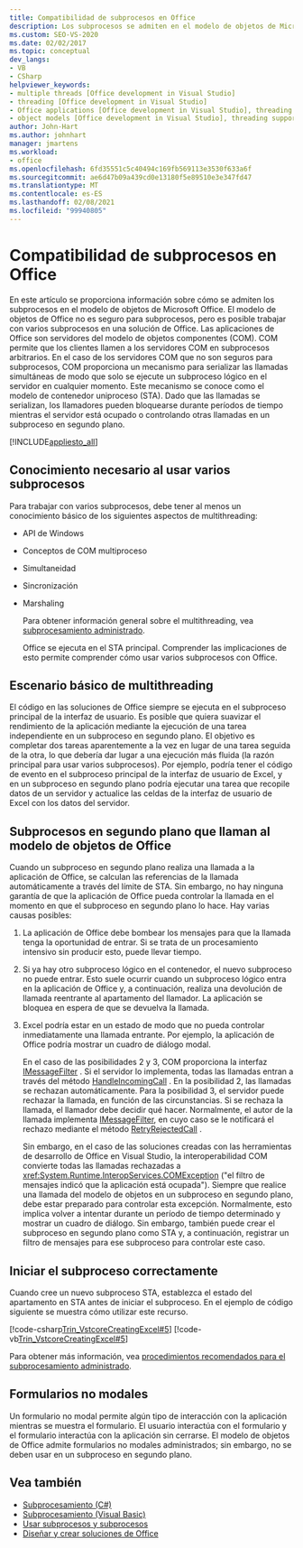 ```yaml
---
title: Compatibilidad de subprocesos en Office
description: Los subprocesos se admiten en el modelo de objetos de Microsoft Office. El modelo de objetos de Office no es seguro para subprocesos, pero puede funcionar con varios subprocesos en una solución de Office.
ms.custom: SEO-VS-2020
ms.date: 02/02/2017
ms.topic: conceptual
dev_langs:
- VB
- CSharp
helpviewer_keywords:
- multiple threads [Office development in Visual Studio]
- threading [Office development in Visual Studio]
- Office applications [Office development in Visual Studio], threading support
- object models [Office development in Visual Studio], threading support
author: John-Hart
ms.author: johnhart
manager: jmartens
ms.workload:
- office
ms.openlocfilehash: 6fd35551c5c40494c169fb569113e3530f633a6f
ms.sourcegitcommit: ae6d47b09a439cd0e13180f5e89510e3e347fd47
ms.translationtype: MT
ms.contentlocale: es-ES
ms.lasthandoff: 02/08/2021
ms.locfileid: "99940805"
---
```

# <a name="threading-support-in-office"></a>Compatibilidad de subprocesos en Office
  En este artículo se proporciona información sobre cómo se admiten los subprocesos en el modelo de objetos de Microsoft Office. El modelo de objetos de Office no es seguro para subprocesos, pero es posible trabajar con varios subprocesos en una solución de Office. Las aplicaciones de Office son servidores del modelo de objetos componentes (COM). COM permite que los clientes llamen a los servidores COM en subprocesos arbitrarios. En el caso de los servidores COM que no son seguros para subprocesos, COM proporciona un mecanismo para serializar las llamadas simultáneas de modo que solo se ejecute un subproceso lógico en el servidor en cualquier momento. Este mecanismo se conoce como el modelo de contenedor uniproceso (STA). Dado que las llamadas se serializan, los llamadores pueden bloquearse durante períodos de tiempo mientras el servidor está ocupado o controlando otras llamadas en un subproceso en segundo plano.

 [!INCLUDE[appliesto_all](../vsto/includes/appliesto-all-md.md)]

## <a name="knowledge-required-when-using-multiple-threads"></a>Conocimiento necesario al usar varios subprocesos
 Para trabajar con varios subprocesos, debe tener al menos un conocimiento básico de los siguientes aspectos de multithreading:

- API de Windows

- Conceptos de COM multiproceso

- Simultaneidad

- Sincronización

- Marshaling

  Para obtener información general sobre el multithreading, vea [subprocesamiento administrado](/dotnet/standard/threading/).

  Office se ejecuta en el STA principal. Comprender las implicaciones de esto permite comprender cómo usar varios subprocesos con Office.

## <a name="basic-multithreading-scenario"></a>Escenario básico de multithreading
 El código en las soluciones de Office siempre se ejecuta en el subproceso principal de la interfaz de usuario. Es posible que quiera suavizar el rendimiento de la aplicación mediante la ejecución de una tarea independiente en un subproceso en segundo plano. El objetivo es completar dos tareas aparentemente a la vez en lugar de una tarea seguida de la otra, lo que debería dar lugar a una ejecución más fluida (la razón principal para usar varios subprocesos). Por ejemplo, podría tener el código de evento en el subproceso principal de la interfaz de usuario de Excel, y en un subproceso en segundo plano podría ejecutar una tarea que recopile datos de un servidor y actualice las celdas de la interfaz de usuario de Excel con los datos del servidor.

## <a name="background-threads-that-call-into-the-office-object-model"></a>Subprocesos en segundo plano que llaman al modelo de objetos de Office
 Cuando un subproceso en segundo plano realiza una llamada a la aplicación de Office, se calculan las referencias de la llamada automáticamente a través del límite de STA. Sin embargo, no hay ninguna garantía de que la aplicación de Office pueda controlar la llamada en el momento en que el subproceso en segundo plano lo hace. Hay varias causas posibles:

1. La aplicación de Office debe bombear los mensajes para que la llamada tenga la oportunidad de entrar. Si se trata de un procesamiento intensivo sin producir esto, puede llevar tiempo.

2. Si ya hay otro subproceso lógico en el contenedor, el nuevo subproceso no puede entrar. Esto suele ocurrir cuando un subproceso lógico entra en la aplicación de Office y, a continuación, realiza una devolución de llamada reentrante al apartamento del llamador. La aplicación se bloquea en espera de que se devuelva la llamada.

3. Excel podría estar en un estado de modo que no pueda controlar inmediatamente una llamada entrante. Por ejemplo, la aplicación de Office podría mostrar un cuadro de diálogo modal.

   En el caso de las posibilidades 2 y 3, COM proporciona la interfaz [IMessageFilter](/windows/desktop/api/objidl/nn-objidl-imessagefilter) . Si el servidor lo implementa, todas las llamadas entran a través del método [HandleIncomingCall](/windows/desktop/api/objidl/nf-objidl-imessagefilter-handleincomingcall) . En la posibilidad 2, las llamadas se rechazan automáticamente. Para la posibilidad 3, el servidor puede rechazar la llamada, en función de las circunstancias. Si se rechaza la llamada, el llamador debe decidir qué hacer. Normalmente, el autor de la llamada implementa [IMessageFilter](/windows/desktop/api/objidl/nn-objidl-imessagefilter), en cuyo caso se le notificará el rechazo mediante el método [RetryRejectedCall](/windows/desktop/api/objidl/nf-objidl-imessagefilter-retryrejectedcall) .

   Sin embargo, en el caso de las soluciones creadas con las herramientas de desarrollo de Office en Visual Studio, la interoperabilidad COM convierte todas las llamadas rechazadas a <xref:System.Runtime.InteropServices.COMException> ("el filtro de mensajes indicó que la aplicación está ocupada"). Siempre que realice una llamada del modelo de objetos en un subproceso en segundo plano, debe estar preparado para controlar esta excepción. Normalmente, esto implica volver a intentar durante un período de tiempo determinado y mostrar un cuadro de diálogo. Sin embargo, también puede crear el subproceso en segundo plano como STA y, a continuación, registrar un filtro de mensajes para ese subproceso para controlar este caso.

## <a name="start-the-thread-correctly"></a>Iniciar el subproceso correctamente
 Cuando cree un nuevo subproceso STA, establezca el estado del apartamento en STA antes de iniciar el subproceso. En el ejemplo de código siguiente se muestra cómo utilizar este recurso.

 [!code-csharp[Trin_VstcoreCreatingExcel#5](../vsto/codesnippet/CSharp/Trin_VstcoreCreatingExcelCS/ThisWorkbook.cs#5)]
 [!code-vb[Trin_VstcoreCreatingExcel#5](../vsto/codesnippet/VisualBasic/Trin_VstcoreCreatingExcelVB/ThisWorkbook.vb#5)]

 Para obtener más información, vea [procedimientos recomendados para el subprocesamiento administrado](/dotnet/standard/threading/managed-threading-best-practices).

## <a name="modeless-forms"></a>Formularios no modales
 Un formulario no modal permite algún tipo de interacción con la aplicación mientras se muestra el formulario. El usuario interactúa con el formulario y el formulario interactúa con la aplicación sin cerrarse. El modelo de objetos de Office admite formularios no modales administrados; sin embargo, no se deben usar en un subproceso en segundo plano.

## <a name="see-also"></a>Vea también
- [Subprocesamiento (C#)](/dotnet/csharp/programming-guide/concepts/threading/index)
- [Subprocesamiento (Visual Basic)](/dotnet/visual-basic/programming-guide/concepts/threading/index)
- [Usar subprocesos y subprocesos](/dotnet/standard/threading/using-threads-and-threading)
- [Diseñar y crear soluciones de Office](../vsto/designing-and-creating-office-solutions.md)
